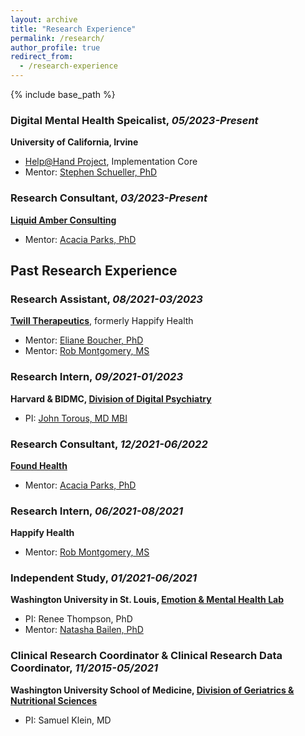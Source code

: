 ```yaml
---
layout: archive
title: "Research Experience"
permalink: /research/
author_profile: true
redirect_from:
  - /research-experience
---
```


{% include base_path %}
### Digital Mental Health Speicalist, _05/2023-Present_  
**University of California, Irvine**  
  * [Help@Hand Project](https://helpathandca.org/), Implementation Core
  * Mentor: [Stephen Schueller, PhD](https://faculty.sites.uci.edu/schueller/)

### Research Consultant, _03/2023-Present_
**[Liquid Amber Consulting](https://liquidamber.consulting)**  
  * Mentor: [Acacia Parks, PhD](https://www.linkedin.com/in/acacia-parks-3088ba5)

## Past Research Experience
### Research Assistant, _08/2021-03/2023_
**[Twill Therapeutics](https://www.twill.health)**, formerly Happify Health   
  * Mentor: [Eliane Boucher, PhD](https://www.linkedin.com/in/eliane-boucher-092816181)
  * Mentor: [Rob Montgomery, MS](https://www.linkedin.com/in/rob-montgomery-ma-868668b7)

### Research Intern, _09/2021-01/2023_
**Harvard & BIDMC, [Division of Digital Psychiatry](https://www.digitalpsych.org/)**
  * PI: [John Torous, MD MBI](https://www.linkedin.com/in/johntorous)
 
### Research Consultant, _12/2021-06/2022_
**[Found Health](https://www.joinfound.com)**
  * Mentor: [Acacia Parks, PhD](https://www.linkedin.com/in/acacia-parks-3088ba5)

### Research Intern, _06/2021-08/2021_    
**Happify Health**
  * Mentor: [Rob Montgomery, MS](https://www.linkedin.com/in/rob-montgomery-ma-868668b7)

### Independent Study, _01/2021-06/2021_
**Washington University in St. Louis, [Emotion & Mental Health Lab](https://sites.wustl.edu/emotionlab)**
  * PI: Renee Thompson, PhD
  * Mentor: [Natasha Bailen, PhD](https://www.linkedin.com/in/natasha-bailen-98086325)

### Clinical Research Coordinator & Clinical Research Data Coordinator, _11/2015-05/2021_
**Washington University School of Medicine, [Division of Geriatrics & Nutritional Sciences](https://gns.wustl.edu)**
  * PI: Samuel Klein, MD
